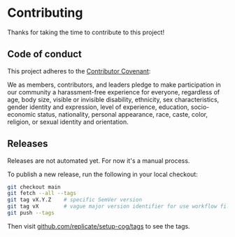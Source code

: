 # Contributing

Thanks for taking the time to contribute to this project!

## Code of conduct

This project adheres to the [Contributor Covenant](https://www.contributor-covenant.org/version/2/1/code_of_conduct/):

We as members, contributors, and leaders pledge to make participation in our community a harassment-free experience for everyone, regardless of age, body size, visible or invisible disability, ethnicity, sex characteristics, gender identity and expression, level of experience, education, socio-economic status, nationality, personal appearance, race, caste, color, religion, or sexual identity and orientation.

## Releases

Releases are not automated yet. For now it's a manual process.

To publish a new release, run the following in your local checkout:

```sh
git checkout main
git fetch --all --tags
git tag vX.Y.Z    # specific SemVer version
git tag vX        # vague major version identifier for use workflow files
git push --tags
```

Then visit [github.com/replicate/setup-cog/tags](https://github.com/replicate/setup-cog/tags) to see the tags.
